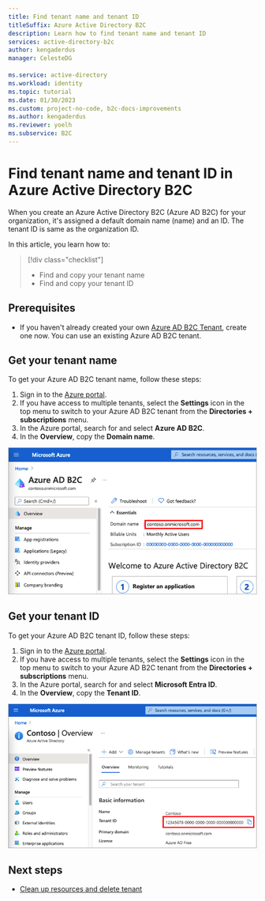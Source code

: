 ```yaml
---
title: Find tenant name and tenant ID
titleSuffix: Azure Active Directory B2C
description: Learn how to find tenant name and tenant ID 
services: active-directory-b2c
author: kengaderdus
manager: CelesteDG

ms.service: active-directory
ms.workload: identity
ms.topic: tutorial
ms.date: 01/30/2023
ms.custom: project-no-code, b2c-docs-improvements
ms.author: kengaderdus
ms.reviewer: yoelh
ms.subservice: B2C
---
```


# Find tenant name and tenant ID in Azure Active Directory B2C

When you create an Azure Active Directory B2C (Azure AD B2C) for your organization, it's assigned a default domain name (name) and an ID. The tenant ID is same as the organization ID. 

In this article, you learn how to:

> [!div class="checklist"]
> * Find and copy your tenant name
> * Find and copy your tenant ID

## Prerequisites 

- If you haven't already created your own [Azure AD B2C Tenant](tutorial-create-tenant.md), create one now. You can use an existing Azure AD B2C tenant.


## Get your tenant name

To get your Azure AD B2C tenant name, follow these steps:

1. Sign in to the [Azure portal](https://portal.azure.com).
1. If you have access to multiple tenants, select the **Settings** icon in the top menu to switch to your Azure AD B2C tenant from the **Directories + subscriptions** menu.
1. In the Azure portal, search for and select **Azure AD B2C**.
1. In the **Overview**, copy the **Domain name**.

![Screenshot demonstrates how to get the Azure AD B2C tenant name.](./media/tenant-management/get-azure-ad-b2c-tenant-name.png)  

## Get your tenant ID

To get your Azure AD B2C tenant ID, follow these steps:

1. Sign in to the [Azure portal](https://portal.azure.com).
1. If you have access to multiple tenants, select the **Settings** icon in the top menu to switch to your Azure AD B2C tenant from the **Directories + subscriptions** menu.
1. In the Azure portal, search for and select **Microsoft Entra ID**.
1. In the **Overview**, copy the **Tenant ID**.

![Screenshot demonstrates how to get the Azure AD B2C tenant ID.](./media/tenant-management/get-azure-ad-b2c-tenant-id.png)  

## Next steps

- [Clean up resources and delete tenant](tutorial-delete-tenant.md)
